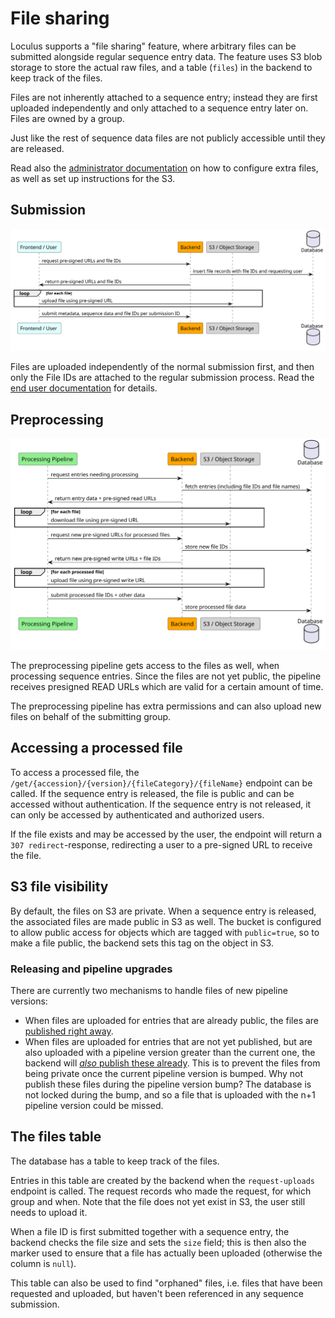 # File sharing

Loculus supports a "file sharing" feature, where arbitrary files can be submitted alongside regular sequence entry data.
The feature uses S3 blob storage to store the actual raw files, and a table (`files`) in the backend to keep track of the files.

Files are not inherently attached to a sequence entry; instead they are first uploaded independently and only attached to a sequence entry later on. Files are owned by a group.

Just like the rest of sequence data files are not publicly accessible until they are released.

Read also the [administrator documentation](https://loculus.org/for-administrators/configuring-extra-files/) on how to configure extra files, as well as set up instructions for the S3.

## Submission

![submission](./plantuml/sequenceFileSharingSubmission.svg)

Files are uploaded independently of the normal submission first, and then only the File IDs are attached to the regular submission process. Read the [end user documentation](https://loculus.org/for-users/submit-extra-files/) for details.

## Preprocessing

![preprocessing](./plantuml/sequenceFileSharingPrepro.svg)

The preprocessing pipeline gets access to the files as well, when processing sequence entries. Since the files are not yet public, the pipeline receives presigned READ URLs which are valid for a certain amount of time.

The preprocessing pipeline has extra permissions and can also upload new files on behalf of the submitting group.

## Accessing a processed file

To access a processed file, the `/get/{accession}/{version}/{fileCategory}/{fileName}` endpoint can be called. If the sequence entry is released, the file is public and can be accessed without authentication. If the sequence entry is not released, it can only be accessed by authenticated and authorized users.

If the file exists and may be accessed by the user, the endpoint will return a `307 redirect`-response, redirecting a user to a pre-signed URL to receive the file.

## S3 file visibility

By default, the files on S3 are private. When a sequence entry is released, the associated files are made public in S3 as well. The bucket is configured to allow public access for objects which are tagged with `public=true`,
so to make a file public, the backend sets this tag on the object in S3.

### Releasing and pipeline upgrades

There are currently two mechanisms to handle files of new pipeline versions:

- When files are uploaded for entries that are already public, the files are [published right away](https://github.com/loculus-project/loculus/pull/4515).
- When files are uploaded for entries that are not yet published, but are also uploaded with a pipeline version greater than the current one, the backend will [_also_ publish these already](https://github.com/loculus-project/loculus/pull/4581). This is to prevent the files from being private once the current pipeline version is bumped. Why not publish these files during the pipeline version bump? The database is not locked during the bump, and so a file that is uploaded with the n+1 pipeline version could be missed.

## The files table

The database has a table to keep track of the files.

Entries in this table are created by the backend when the `request-uploads` endpoint is called.
The request records who made the request, for which group and when.
Note that the file does not yet exist in S3, the user still needs to upload it.

When a file ID is first submitted together with a sequence entry, the backend checks the file size and sets the `size` field; this is then also the marker used to ensure that a file has actually been uploaded (otherwise the column is `null`).

This table can also be used to find "orphaned" files, i.e. files that have been requested and uploaded,
but haven't been referenced in any sequence submission.
